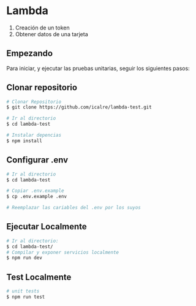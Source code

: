 # Lambda
1. Creación de un token
2. Obtener datos de una tarjeta


## Empezando

Para iniciar, y ejecutar las pruebas unitarias, seguir los siguientes pasos:

## Clonar repositorio

```bash
# Clonar Repositorio
$ git clone https://github.com/icalre/lambda-test.git

# Ir al directorio
$ cd lambda-test

# Instalar depencias
$ npm install
```

## Configurar .env

```bash
# Ir al directorio
$ cd lambda-test

# Copiar .env.example
$ cp .env.example .env

# Reemplazar las cariables del .env por los suyos 

```

## Ejecutar Localmente

```bash
# Ir al directorio:
$ cd lambda-test/
# Compilar y exponer servicios localmente
$ npm run dev
```

## Test Localmente

```bash
# unit tests
$ npm run test
```
